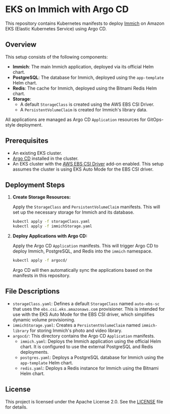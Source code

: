 # EKS on Immich with Argo CD

This repository contains Kubernetes manifests to deploy [Immich](https://immich.app/) on Amazon EKS (Elastic Kubernetes Service) using Argo CD.

## Overview

This setup consists of the following components:

- **Immich**: The main Immich application, deployed via its official Helm chart.
- **PostgreSQL**: The database for Immich, deployed using the `app-template` Helm chart.
- **Redis**: The cache for Immich, deployed using the Bitnami Redis Helm chart.
- **Storage**:
  - A default `StorageClass` is created using the AWS EBS CSI Driver.
  - A `PersistentVolumeClaim` is created for Immich's library data.

All applications are managed as Argo CD `Application` resources for GitOps-style deployment.

## Prerequisites

- An existing EKS cluster.
- [Argo CD](https://argo-cd.readthedocs.io/en/stable/) installed in the cluster.
- An EKS cluster with the [AWS EBS CSI Driver](https://docs.aws.amazon.com/eks/latest/userguide/ebs-csi.html) add-on enabled. This setup assumes the cluster is using EKS Auto Mode for the EBS CSI driver.

## Deployment Steps

1.  **Create Storage Resources:**

    Apply the `StorageClass` and `PersistentVolumeClaim` manifests. This will set up the necessary storage for Immich and its database.

    ```bash
    kubectl apply -f storageClass.yaml
    kubectl apply -f immichStorage.yaml
    ```

2.  **Deploy Applications with Argo CD:**

    Apply the Argo CD `Application` manifests. This will trigger Argo CD to deploy Immich, PostgreSQL, and Redis into the `immich` namespace.

    ```bash
    kubectl apply -f argocd/
    ```

    Argo CD will then automatically sync the applications based on the manifests in this repository.

## File Descriptions

- `storageClass.yaml`: Defines a default `StorageClass` named `auto-ebs-sc` that uses the `ebs.csi.eks.amazonaws.com` provisioner. This is intended for use with the EKS Auto Mode for the EBS CSI driver, which simplifies dynamic volume provisioning.
- `immichStorage.yaml`: Creates a `PersistentVolumeClaim` named `immich-library` for storing Immich's photo and video library.
- `argocd/`: This directory contains the Argo CD `Application` manifests.
  - `immich.yaml`: Deploys the Immich application using the official Helm chart. It is configured to use the external PostgreSQL and Redis deployments.
  - `postgres.yaml`: Deploys a PostgreSQL database for Immich using the `app-template` Helm chart.
  - `redis.yaml`: Deploys a Redis instance for Immich using the Bitnami Helm chart.

## License

This project is licensed under the Apache License 2.0. See the [LICENSE](LICENSE) file for details.
